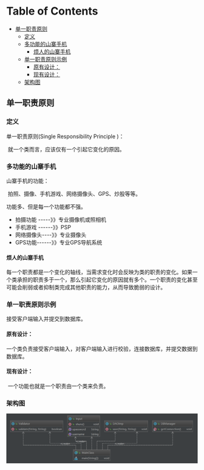 # Table of Contents

  * [单一职责原则](#单一职责原则)
    * [定义](#定义)
    * [多功能的山寨手机](#多功能的山寨手机)
      * [烦人的山寨手机](#烦人的山寨手机)
    * [单一职责原则示例](#单一职责原则示例)
      * [原有设计：](#原有设计)
      * [现有设计：](#现有设计)
    * [架构图](#架构图)


## 单一职责原则

### 定义

单一职责原则(Single Responsibility Principle )：

​       就一个类而言，应该仅有一个引起它变化的原因。

### 多功能的山寨手机

山寨手机的功能：

​       拍照、摄像、手机游戏、网络摄像头、GPS、炒股等等。

功能多、但是每一个功能都不强。

- 拍摄功能 -----》》专业摄像机或照相机
- 手机游戏 ------》》PSP
- 网络摄像头----》》专业摄像头
- GPS功能------》》专业GPS导航系统

#### 烦人的山寨手机

​    每一个职责都是一个变化的轴线，当需求变化时会反映为类的职责的变化。如果一个类承担的职责多于一个，那么引起它变化的原因就有多个。一个职责的变化甚至可能会削弱或者抑制类完成其他职责的能力，从而导致脆弱的设计。

### 单一职责原则示例

接受客户端输入并提交到数据库。

#### 原有设计：

​    一个类负责接受客户端输入，对客户端输入进行校验，连接数据库，并提交数据到数据库。

#### 现有设计：

​    一个功能也就是一个职责由一个类来负责。



### 架构图

![1565819145373](assets/1565819145373.png)

